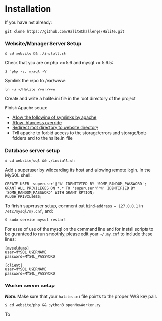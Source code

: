 # Installation

If you have not already:

    git clone https://github.com/HaliteChallenge/Halite.git

### Website/Manager Server Setup

    $ cd website && ./install.sh

Check that you are on php >= 5.6 and mysql >= 5.6.5: 

    $ `php -v; mysql -V

	
Symlink the repo to /var/www:

    ln -s ~/Halite /var/www

Create and write a halite.ini file in the root directory of the project


Finish Apache setup:

 * [Allow the following of symlinks by apache](http://superuser.com/questions/244245/how-do-i-get-apache-to-follow-symlinks)
 * [Allow .htaccess override](http://stackoverflow.com/a/22526144)
 * [Redirect root directory to website directory](http://serverfault.com/questions/9992/how-to-get-apache2-to-redirect-to-a-subdirectory)
 * Tell apache to forbid access to the storage/errors and storage/bots folders and to the halite.ini file

### Database server setup

    $ cd website/sql && ./install.sh
	
Add a superuser by wildcarding its host and allowing remote login. In the MySQL shell:

    CREATE USER 'superuser'@'%' IDENTIFIED BY 'SOME_RANDOM_PASSWORD';
    GRANT ALL PRIVILEGES ON *.* TO 'superuser'@'%' IDENTIFIED BY 'SOME_RANDOM_PASSWORD' WITH GRANT OPTION;
    FLUSH PRIVILEGES;

To finish superuser setup, comment out `bind-address = 127.0.0.1` in `/etc/mysql/my.cnf`, and:
 
    $ sudo service mysql restart

For ease of use of the mysql on the command line and for install scripts to be guranteed to run smoothly, please edit your `~/.my.cnf` to include these lines:

    [mysqldump]
    user=MYSQL_USERNAME
    password=MYSQL_PASSWORD

    [client]
    user=MYSQL_USERNAME
    password=MYSQL_PASSWORD

### Worker server setup
***Note:*** Make sure that your `halite.ini` file points to the proper AWS key pair.

    $ cd website/php && python3 openNewWorker.py
To 
